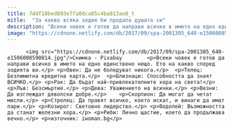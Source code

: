 ```yaml
---
title: 7d4f18bed893e7fa0dca85c4ba813ae8_t
mitle:  "За какво всяка зодия би продала душата си"
description: "Всеки човек е готов да направи всичко в името на едно единствено нещо. Ето на какво според зодията ви. Овен: Да не боледуват никога. Телец: Безлимитна кредитна карта. Близнаци: Способността да знаят ВСИЧКО. Рак: Да бъдат най-привлекателните хора на света! Лъв: Безсмъртие. Дева: Уважението на всички. Везни: Да изглеждат дяволски добре. Скорпион: Да могат да …"
image: "https://cdnone.netlify.com/db/2017/09/spa-2001305_640-e1506008590814.jpg"
---
```


          <img src="https://cdnone.netlify.com/db/2017/09/spa-2001305_640-e1506008590814.jpg"/>Снимка - Pixabay        <p>Всеки човек е готов да направи всичко в името на едно единствено нещо. Ето на какво според зодията ви.</p> <p>Овен: Да не боледуват никога.</p>  <p>Телец: Безлимитна кредитна карта.</p>  <p>Близнаци: Способността да знаят ВСИЧКО.</p> <p>Рак: Да бъдат най-привлекателните хора на света!</p> <p>Лъв: Безсмъртие.</p> <p>Дева: Уважението на всички.</p> <p>Везни: Да изглеждат дяволски добре.</p>    <p>Скорпион: Да могат да четат мисли.</p> <p>Стрелец: Да правят всичко, което искат, и винаги да имат пари.</p> <p>Козирог: Световно лидерство.</p> <p>Водолей: Възможността да станат железни хора.</p> <p>Риби: Лично щастие, което да продължава вечно.</p> <p>източник: iwoman.bg</p>        